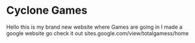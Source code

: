 # Cyclone Games
Hello this is my brand new website where Games are going in
I made a google website go check it out sites.google.com/view/totalgamess/home
